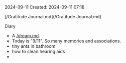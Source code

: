 2024-09-11
Created: 2024-09-11 07:18

[/Gratitude Journal.md](/Gratitude Journal.md)

Diary 
- A [/dream.md](/dream.md). 
- Today is "9/11". So many memories and associations.
- tiny ants in bathroom
- how to clean hearing aids
-
